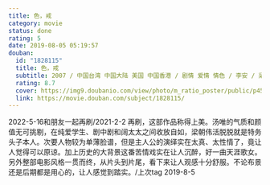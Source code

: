 ```yaml
---
title: 色，戒
category: movie
status: done
rating: 5
date: 2019-08-05 05:19:57
douban:
  id: "1828115"
  title: 色，戒
  subtitle: 2007 / 中国台湾 中国大陆 美国 中国香港 / 剧情 爱情 情色 / 李安 / 梁朝伟 汤唯
  rating: 8.7
  cover: https://img9.doubanio.com/view/photo/m_ratio_poster/public/p453716305.jpg
  link: https://movie.douban.com/subject/1828115/
---
```


2022-5-16和朋友一起再刷/2021-2-2 再刷，这部作品称得上美。汤唯的气质和颜值无可挑剔，在纯爱学生、剧中剧和阔太太之间收放自如，梁朝伟活脱脱就是特务头子本人。次要人物较为单薄脸谱，但是主人公的演绎实在太真、太性情了，竟让人觉得可以原谅。加上历史的大背景这番苦情戏实在让人沉醉，好一曲天涯歌女。另外整部电影风格一贯而终，从片头到片尾，看下来让人观感十分舒服。不论布景还是后期都是用心的，让人感觉到踏实。/上次tag 2019-8-5
